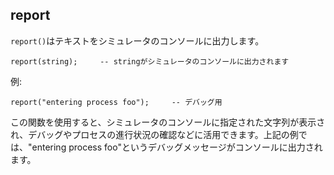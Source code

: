 ## report

`report()`はテキストをシミュレータのコンソールに出力します。

```scl
report(string);     -- stringがシミュレータのコンソールに出力されます
```

例:

```scl
report("entering process foo");     -- デバッグ用
```

この関数を使用すると、シミュレータのコンソールに指定された文字列が表示され、デバッグやプロセスの進行状況の確認などに活用できます。上記の例では、"entering process foo"というデバッグメッセージがコンソールに出力されます。